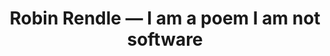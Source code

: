 ---
layout: bookmark
title: Robin Rendle — I am a poem I am not software
tags:
  - Bookmarks
  - Why you need a personal website
created: '2023-12-18T20:40:09.452Z'
link: https://robinrendle.com/notes/i-am-a-poem-i-am-not-software/
id: 697623203
excerpt: The website of Robin Rendle, a designer and writer from the UK.
---